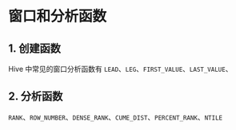 # 窗口和分析函数

## 1. 创建函数

Hive 中常见的窗口分析函数有 `LEAD`、`LEG`、`FIRST_VALUE`、`LAST_VALUE`、



## 2. 分析函数

`RANK`、`ROW_NUMBER`、`DENSE_RANK`、`CUME_DIST`、`PERCENT_RANK`、`NTILE`


